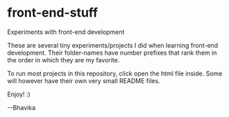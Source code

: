 # front-end-stuff
Experiments with front-end development

These are several tiny experiments/projects I did when learning front-end development.
Their folder-names have number prefixes that rank them in the order in which they are my favorite.

To run most projects in this repository, click open the html file inside.
Some will however have their own very small README files.

Enjoy! :)

--Bhavika

